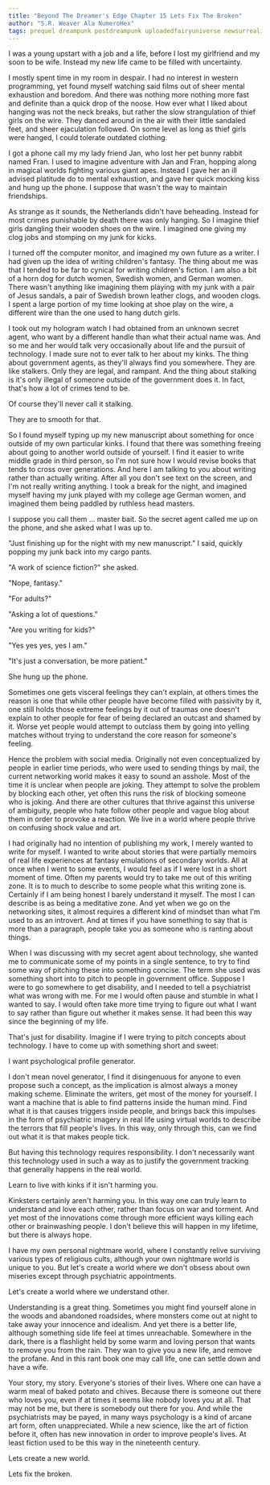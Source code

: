 ```yaml
---
title: "Beyond The Dreamer's Edge Chapter 15 Lets Fix The Broken"
author: "S.R. Weaver Ala NumeroHex"
tags: prequel dreampunk postdreampunk uploadedfairyuniverse newsurrealism
---
```

I was a young upstart with a job and a life, before I lost my girlfriend and my soon to be wife. Instead my new life came to be filled with uncertainty.

I mostly spent time in my room in despair. I had no interest in western programming, yet found myself watching said films out of sheer mental exhaustion and boredom. And there was nothing more nothing more fast and definite than a quick drop of the noose. How ever what I liked about hanging was not the neck breaks, but rather the slow strangulation of thief girls on the wire. They danced around in the air with their little sandaled feet, and sheer ejaculation followed. On some level as long as thief girls were hanged, I could tolerate outdated clothing.

I got a phone call my my lady friend Jan, who lost her pet bunny rabbit named Fran. I used to imagine adventure with Jan and Fran, hopping along in magical worlds fighting various giant apes. Instead I gave her an ill advised platitude do to mental exhaustion, and gave her quick mocking kiss and hung up the phone. I suppose that wasn't the way to maintain friendships.

As strange as it sounds, the Netherlands didn't have beheading. Instead for most crimes punishable by death there was only hanging. So I imagine thief girls dangling their wooden shoes on the wire. I imagined one giving my clog jobs and stomping on my junk for kicks.

I turned off the computer monitor, and imagined my own future as a writer. I had given up the idea of writing children's fantasy. The thing about me was that I tended to be far to cynical for writing children's fiction. I am also a bit of a horn dog for dutch women, Swedish women, and German women. There wasn't anything like imagining them playing with my junk with a pair of Jesus sandals, a pair of Swedish brown leather clogs, and wooden clogs. I spent a large portion of my time looking at shoe play on the wire, a different wire than the one used to hang dutch girls.

I took out my hologram watch I had obtained from an unknown secret agent, who want by a different handle than what their actual name was. And so me and her would talk very occasionally about life and the pursuit of technology. I made sure not to ever talk to her about my kinks. The thing about government agents, as they'll always find you somewhere. They are like stalkers. Only they are legal, and rampant. And the thing about stalking is it's only illegal of someone outside of the government does it. In fact, that's how a lot of crimes tend to be.

Of course they'll never call it stalking.

They are to smooth for that.

So I found myself typing up my new manuscript about something for once outside of my own particular kinks. I found that there was something freeing about going to another world outside of yourself. I find it easier to write middle grade in third person, so I'm not sure how I would revise books that tends to cross over generations. And here I am talking to you about writing rather than actually writing. After all you don't see text on the screen, and I'm not really writing anything. I took a break for the night, and imagined myself having my junk played with my college age German women, and imagined them being paddled by ruthless head masters.

I suppose you call them ... master bait. So the secret agent called me up on the phone, and she asked what I was up to.

"Just finishing up for the night with my new manuscript." I said, quickly popping my junk back into my cargo pants.

"A work of science fiction?" she asked.

"Nope, fantasy."

"For adults?"

"Asking a lot of questions."

"Are you writing for kids?"

"Yes yes yes, yes I am."

"It's just a conversation, be more patient."

She hung up the phone.

Sometimes one gets visceral feelings they can't explain, at others times the reason is one that while other people have become filled with passivity by it, one still holds those extreme feelings by it out of traumas one doesn't explain to other people for fear of being declared an outcast and shamed by it. Worse yet people would attempt to outclass them by going into yelling matches without trying to understand the core reason for someone's feeling.

Hence the problem with social media. Originally not even conceptualized by people in earlier time periods, who were used to sending things by mail, the current networking world makes it easy to sound an asshole. Most of the time it is unclear when people are joking. They attempt to solve the problem by blocking each other, yet often this runs the risk of blocking someone who is joking. And there are other cultures that thrive against this universe of ambiguity, people who hate follow other people and vague blog about them in order to provoke a reaction. We live in a world where people thrive on confusing shock value and art.

I had originally had no intention of publishing my work, I merely wanted to write for myself. I wanted to write about stories that were partially memoirs of real life experiences at fantasy emulations of secondary worlds. All at once when I went to some events, I would feel as if I were lost in a short moment of time. Often my parents would try to take me out of this writing zone. It is to much to describe to some people what this writing zone is. Certainly if I am being honest I barely understand it myself. The most I can describe is as being a meditative zone. And yet when we go on the networking sites, it almost requires a different kind of mindset than what I'm used to as an introvert. And at times if you have something to say that is more than a paragraph, people take you as someone who is ranting about things.

When I was discussing with my secret agent about technology, she wanted me to communicate some of my points in a single sentence, to try to find some way of pitching these into something concise. The term she used was something short into to pitch to people in government office. Suppose I were to go somewhere to get disability, and I needed to tell a psychiatrist what was wrong with me. For me I would often pause and stumble in what I wanted to say. I would often take more time trying to figure out what I want to say rather than figure out whether it makes sense. It had been this way since the beginning of my life.

That's just for disability. Imagine if I were trying to pitch concepts about technology. I have to come up with something short and sweet:

I want psychological profile generator.

I don't mean novel generator, I find it disingenuous for anyone to even propose such a concept, as the implication is almost always a money making scheme. Eliminate the writers, get most of the money for yourself. I want a machine that is able to find patterns inside the human mind. Find what it is that causes triggers inside people, and brings back this impulses in the form of psychiatric imagery in real life using virtual worlds to describe the terrors that fill people's lives. In this way, only through this, can we find out what it is that makes people tick.

But having this technology requires responsibility. I don't necessarily want this technology used in such a way as to justify the government tracking that generally happens in the real world.

Learn to live with kinks if it isn't harming you.

Kinksters certainly aren't harming you. In this way one can truly learn to understand and love each other, rather than focus on war and torment. And yet most of the innovations come through more efficient ways killing each other or brainwashing people. I don't believe this will happen in my lifetime, but there is always hope.

I have my own personal nightmare world, where I constantly relive surviving various types of religious cults, although your own nightmare world is unique to you. But let's create a world where we don't obsess about own miseries except through psychiatric appointments.

Let's create a world where we understand other.

Understanding is a great thing. Sometimes you might find yourself alone in the woods and abandoned roadsides, where monsters come out at night to take away your innocence and idealism. And yet there is a better life, although something side life feel at times unreachable. Somewhere in the dark, there is a flashlight held by some warm and loving person that wants to remove you from the rain. They wan to give you a new life, and remove the profane. And in this rant book one may call life, one can settle down and have a wife.

Your story, my story. Everyone's stories of their lives. Where one can have a warm meal of baked potato and chives. Because there is someone out there who loves you, even if at times it seems like nobody loves you at all. That may not be me, but there is somebody out there for you. And while the psychiatrists may be payed, in many ways psychology is a kind of arcane art form, often unappreciated. While a new science, like the art of fiction before it, often has new innovation in order to improve people's lives. At least fiction used to be this way in the nineteenth century.

Lets create a new world.

Lets fix the broken.
